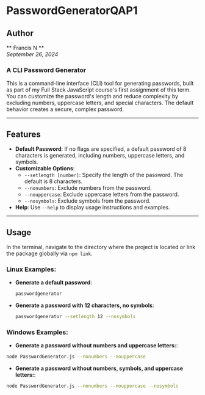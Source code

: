 # PasswordGeneratorQAP1

## Author

** Francis N **  
_September 26, 2024_

### A CLI Password Generator 

This is a command-line interface (CLI) tool for generating passwords, built as part of my Full Stack JavaScript course's first assignment of this term. You can customize the password's length and reduce complexity by excluding numbers, uppercase letters, and special characters. The default behavior creates a secure, complex password.

---

## Features

- **Default Password**: If no flags are specified, a default password of 8 characters is generated, including numbers, uppercase letters, and symbols.
- **Customizable Options**:
  - `--setlength [number]`: Specify the length of the password. The default is 8 characters.
  - `--nonumbers`: Exclude numbers from the password.
  - `--nouppercase`: Exclude uppercase letters from the password.
  - `--nosymbols`: Exclude symbols from the password.
- **Help**: Use `--help` to display usage instructions and examples.

---

## Usage

In the terminal, navigate to the directory where the project is located or link the package globally via `npm link`.

### Linux Examples:

- **Generate a default password**:

  ```bash
  passwordgenerator
  ```

- **Generate a password with 12 characters, no symbols**:

  ```bash
  passwordgenerator --setlength 12 --nosymbols
  ```

### Windows Examples:

- **Generate a password without numbers and uppercase letters:**:

```bash
node PasswordGenerator.js --nonumbers --nouppercase
```

- **Generate a password without numbers, symbols, and uppercase letters:**:

```bash
node PasswordGenerator.js --nonumbers --nouppercase --nosymbols
```

